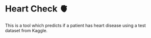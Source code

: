 # Heart Check 🫀
This is a tool which predicts if a patient has heart disease using a test dataset from Kaggle.
